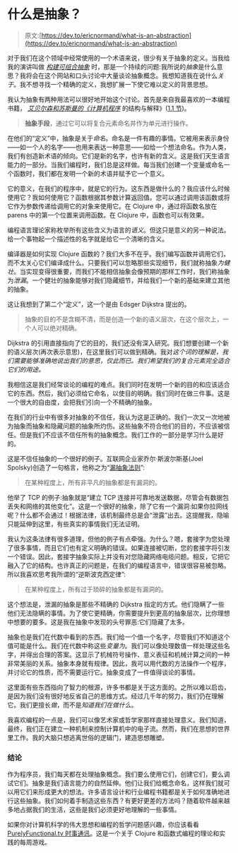 # 什么是抽象？

> 原文:[https://dev.to/ericnormand/what-is-an-abstraction](https://dev.to/ericnormand/what-is-an-abstraction)

对于我们在这个领域中经常使用的一个术语来说，很少有关于抽象的定义。当我给我的演讲叫做 [*构建可组合抽象*](https://www.youtube.com/watch?v=jJIUoaIvD20) 时，那是一个持续的问题:我所说的*抽象*是什么意思？我将会在这个网站和口头讨论中大量谈论抽象概念。我想知道我在说什么*关于*。我不想寻找一个精确的定义，我想扩展一下使它难以定义的背景思想。

我认为抽象有两种用法可以很好地开始这个讨论。首先是来自我最喜欢的一本编程书籍， [*艾贝尔森和苏斯曼的《计算机程序*](http://mitpress.mit.edu/sicp/) 的结构与解释》([1.1 节](http://mitpress.mit.edu/sicp/full-text/book/book-Z-H-10.html#%_sec_1.1))。

> **抽象手段**，通过它可以将复合元素命名并作为单元进行操作。

在他们的“定义”中，抽象是关于*命名*。命名是一件有趣的事情。它被用来表示身份——如一个人的名字——也用来表达一种意思——如给一个想法命名。作为人类，我们有创造新术语的倾向。它们是新的名字，也许有新的含义。这是我们天生语言能力的一部分。当我们编程时，我们总是这样做。每当我们创建一个变量或命名一个函数时，我们都在发明一个新的术语并赋予它一个意义。

它的意义，在我们的程序中，就是它的行为。这东西是做什么的？我应该什么时候使用它？我如何使用它？函数根据其参数计算返回值。您可以通过调用该函数或将它作为参数传递给调用它的对象来使用它。在 Clojure 中，通过将函数名放在 parens 中的第一个位置来调用函数。在 Clojure 中，函数也可以有效果。

编程语言理论家称枚举所有这些含义为语言的*语义*。但这只是意义的另一种说法。给一个事物起一个描述性的名字就是给它一个清晰的含义。

编译器是如何实现 Clojure 函数的？我们大多不在乎。我们编写函数并调用它们，而不太关心它们编译成什么。只要我们可以忽略那些实现细节，我们就称抽象*为健壮*。当实现变得很重要，而我们不能相信抽象会像预期的那样工作时，我们称抽象为*泄漏*。一个健壮的抽象能够对我们隐藏细节，并给我们一个新的基础来建立其他的抽象。

这让我想到了第二个“定义”，这一个是由 Edsger Dijkstra 提出的。

> 抽象的目的不是含糊不清，而是创造一个新的语义层次，在这个层次上，一个人可以绝对精确。

Dijkstra 的引用直接指向了它的目的，我们还没有深入研究。我们想要创建一个新的语义层次(再次表示意思)，在这里我们可以做到精确。我对*这个词的理解是，我们需要能够准确地说出我们的意思，仅此而已。我们希望我们的复合元素完全适合它们的用途。*

我相信这是我们经常谈论的编程的难点。我们同时在发明一个新的目的和应该适合它的东西。然后，我们必须给它命名，以使目的明确。我们同时在做三件事。这是一个很大的自由度，会把我们引向一个不精确的抽象。

在我们的行业中有很多对抽象的不信任，我认为这是正确的。我们一次又一次地被为抽象而抽象和隐藏问题的抽象所灼伤。这些抽象不符合他们的目的，不应该被信任。但是我们不应该不信任所有的抽象概念。我们工作的一部分是学习什么是好的。

这是不信任抽象的一个很好的例子。互联网企业家乔尔·斯波尔斯基(Joel Spolsky)创造了一句格言，他称之为“[漏抽象法则](https://www.joelonsoftware.com/2002/11/11/the-law-of-leaky-abstractions/)”:

> 在某种程度上，所有非平凡的抽象都是有漏洞的。

他举了 TCP 的例子:抽象就是“建立 TCP 连接并可靠地发送数据，尽管会有数据包丢失和网络的其他变化”。这是一个很好的抽象，除了它有一个漏洞:如果你拉网线呢？什么都不会通过！根据法律，该机制最终总是会“泄露”出去。这提醒我，隐喻只能延伸到这里，有些真实的事情我们无法证明。

我认为这条法律有很多道理，但他的例子有点牵强。为什么？嗯，套接字为您处理了很多事情，而且它们也有定义明确的错误。如果连接被切断，您的套接字将引发一个错误。因此，套接字抽象实际上并没有对您隐藏网络电缆问题。相反，它把它融入了它的结构。也许真正的问题是，在我们的编程语言中，错误很容易被忽略。所以我喜欢思考我所谓的“逆斯波克西定律”:

> 在某种程度上，所有过于琐碎的抽象都是有漏洞的。

这个想法是，泄漏的抽象是那些不精确的 Dijkstra 指定的方式。他们隐瞒了一些他们无法隐瞒的事情。为了使它更精确，你需要提升到更高的抽象层次，比你理想中想要的要多。这是我在抽象中发现的头号罪恶:它们隐藏了太多。

抽象也是我们在代数中看到的东西。我们给一个值一个名字，尽管我们不知道这个值可能是什么。我们在代数中称这些*变量为*。我们可以像处理数值一样处理这些名字，并得出合理的答案。这显示了机械符号操作、意义表征和机械计算之间的一种非常美丽的关系。抽象本身就有规律。因此，我可以用代数的方法操作一个程序，并讨论它的性质，而不需要运行它。抽象变成了一件值得谈论的事情。

这里面有些东西指向了智力的根源，许多书都是关于这方面的。之所以难以启齿，是因为我们没有很好地反省自己的思维方式。经过几千年的努力，我们仍在理解它。我们更擅长*做*，而不是*知道我们在做什么*。

我喜欢编程的一点是，我们可以像艺术家或哲学家那样直接处理意义。我们知道，最终，我们正在建立一种机制来控制计算机中的电子流。然而，我们在思想的世界里工作。我的大脑只想逃离世俗的逻辑门，建造思想雕塑。

### [](#conclusions)结论

作为程序员，我们每天都在处理抽象概念。我们要么使用它们，创建它们，要么调试它们。抽象是我们语言能力的自然延伸。他们让我们给概念命名，这样我们就可以用它们来形成更大的想法。许多语言设计和行业编程书籍都是关于如何准确地进行这些抽象。我们如何着手制造这些东西？有更好更差的方法吗？随着软件越来越多地占据我们的生活，这些是我们必须更好地理解的一些事情。

如果你对计算机科学的伟大思想和编程的哲学问题感兴趣，你应该看看 [PurelyFunctional.tv 时事通讯](https://purelyfunctional.tv/newsletter)。这是一个关于 Clojure 和函数式编程的理论和实践的每周游戏。